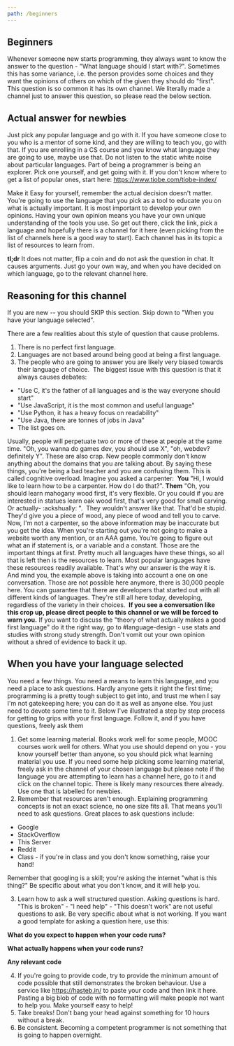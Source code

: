 ```yaml
---
path: /beginners
---
```


## Beginners

Whenever someone new starts programming, they always want to know the answer to the question - "What language should I start with?". Sometimes this has some variance, i.e. the person provides some choices and they want the opinions of others on which of the given they should do "first". This question is so common it has its own channel. We literally made a channel just to answer this question, so please read the below section.

## Actual answer for newbies

Just pick any popular language and go with it. If you have someone close to you who is a mentor of some kind, and they are willing to teach you, go with that. If you are enrolling in a CS course and you know what language they are going to use, maybe use that. Do not listen to the static white noise about particular languages. Part of being a programmer is being an explorer. Pick one yourself, and get going with it. If you don't know where to get a list of popular ones, start here: https://www.tiobe.com/tiobe-index/

Make it Easy for yourself, remember the actual decision doesn't matter. You're going to use the language that you pick as a tool to educate you on what is actually important. It is most important to develop your own opinions. Having your own opinion means you have your own unique understanding of the tools you use. So get out there, click the link, pick a language and hopefully there is a channel for it here (even picking from the list of channels here is a good way to start). Each channel has in its topic a list of resources to learn from.

**tl;dr** It does not matter, flip a coin and do not ask the question in chat. It causes arguments. Just go your own way, and when you have decided on which language, go to the relevant channel here.

## Reasoning for this channel

If you are new -- you should SKIP this section. Skip down to "When you have your language selected".

There are a few realities about this style of question that cause problems.

1. There is no perfect first language.
2. Languages are not based around being good at being a first language.
3. The people who are going to answer you are likely very biased towards their language of choice.
   ‎
   The biggest issue with this question is that it always causes debates:

- "Use C, it's the father of all languages and is the way everyone should start"
- "Use JavaScript, it is the most common and useful language"
- "Use Python, it has a heavy focus on readability"
- "Use Java, there are tonnes of jobs in Java"
- The list goes on.

Usually, people will perpetuate two or more of these at people at the same time. "Oh, you wanna do games dev, you should use X", "oh, webdev? definitely Y". These are also crap. New people commonly don't know anything about the domains that you are talking about. By saying these things, you're being a bad teacher and you are confusing them. This is called cognitive overload. Imagine you asked a carpenter:
‎
**You** "Hi, I would like to learn how to be a carpenter. How do I do that?".
**Them** "Oh, you should learn mahogany wood first, it's very flexible. Or you could if you are interested in statues learn oak wood first, that's very good for small carving. Or actually- :ackshually: ".
‎
They wouldn't answer like that. That'd be stupid. They'd give you a piece of wood, any piece of wood and tell you to carve. Now, I'm not a carpenter, so the above information may be inaccurate but you get the idea. When you're starting out you're not going to make a website worth any mention, or an AAA game. You're going to figure out what an if statement is, or a variable and a constant. Those are the important things at first. Pretty much all languages have these things, so all that is left then is the resources to learn. Most popular languages have these resources readily available. That's why our answer is the way it is. And mind you, the example above is taking into account a one on one conversation. Those are not possible here anymore, there is 30,000 people here. You can guarantee that there are developers that started out with all different kinds of languages. They're still all here today, developing, regardless of the variety in their choices.
‎
**If you see a conversation like this crop up, please direct people to this channel or we will be forced to warn you.** If you want to discuss the "theory of what actually makes a good first language" do it the right way, go to #language-design - use stats and studies with strong study strength. Don't vomit out your own opinion without a shred of evidence to back it up.

## When you have your language selected

You need a few things. You need a means to learn this language, and you need a place to ask questions. Hardly anyone gets it right the first time; programming is a pretty tough subject to get into, and trust me when I say I'm not gatekeeping here; you can do it as well as anyone else. You just need to devote some time to it. Below I've illustrated a step by step process for getting to grips with your first language. Follow it, and if you have questions, freely ask them
‎

1. Get some learning material. Books work well for some people, MOOC courses work well for others. What you use should depend on you - you know yourself better than anyone, so you should pick what learning material you use. If you need some help picking some learning material, freely ask in the channel of your chosen language but please note if the language you are attempting to learn has a channel here, go to it and click on the channel topic. There is likely many resources there already. Use one that is labelled for newbies.
   ‎
2. Remember that resources aren't enough. Explaining programming concepts is not an exact science, no one size fits all. That means you'll need to ask questions. Great places to ask questions include:

- Google
- StackOverflow
- This Server
- Reddit
- Class - if you're in class and you don't know something, raise your hand!

Remember that googling is a skill; you're asking the internet "what is this thing?" Be specific about what you don't know, and it will help you.
‎

3. Learn how to ask a well structured question. Asking questions is hard. "This is broken" - "I need help" - "This doesn't work" are not useful questions to ask. Be very specific about what is not working. If you want a good template for asking a question here, use this:

**What do you expect to happen when your code runs?**

**What actually happens when your code runs?**

**Any relevant code**
‎

4. If you're going to provide code, try to provide the minimum amount of code possible that still demonstrates the broken behaviour. Use a service like https://hasteb.in/ to paste your code and then link it here. Pasting a big blob of code with no formatting will make people not want to help you. Make yourself easy to help!
   ‎
5. Take breaks! Don't bang your head against something for 10 hours without a break.
   ‎
6. Be consistent. Becoming a competent programmer is not something that is going to happen overnight.
